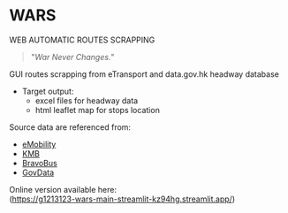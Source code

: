 # WARS
WEB AUTOMATIC ROUTES SCRAPPING
> "*War Never Changes.*"


GUI routes scrapping from eTransport and data.gov.hk headway database

+ Target output: 
  + excel files for headway data
  + html leaflet map for stops location

Source data are referenced from:
* [eMobility](https://www.hkemobility.gov.hk/en/route-search/pt)
* [KMB](https://search.kmb.hk/KMBWebSite/index.aspx?lang=tc)
* [BravoBus](https://mobile.bravobus.com.hk/nwp3/index.php?golang=EN)
* [GovData](https://data.gov.hk/)

Online version available here:<br>
(https://g1213123-wars-main-streamlit-kz94hg.streamlit.app/)
